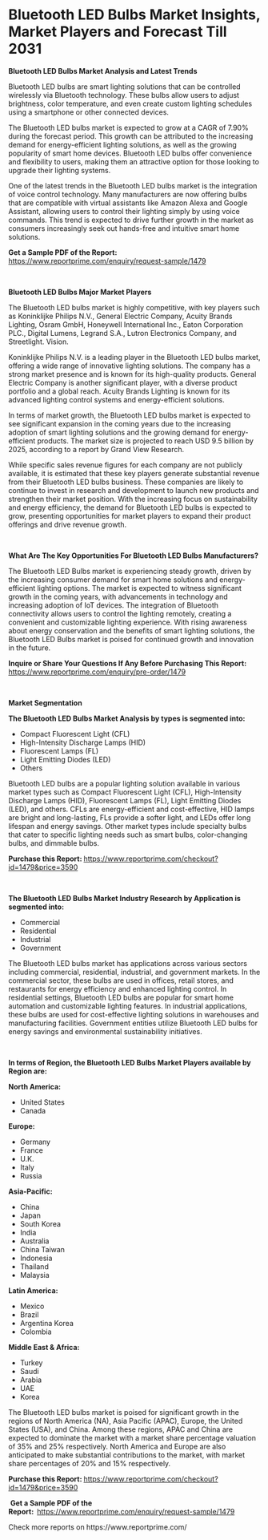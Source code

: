 <p><h1>Bluetooth LED Bulbs Market Insights, Market Players and Forecast Till 2031</h1></p><p><strong>Bluetooth LED Bulbs Market Analysis and Latest Trends</strong></p>
<p><p>Bluetooth LED bulbs are smart lighting solutions that can be controlled wirelessly via Bluetooth technology. These bulbs allow users to adjust brightness, color temperature, and even create custom lighting schedules using a smartphone or other connected devices. </p><p>The Bluetooth LED bulbs market is expected to grow at a CAGR of 7.90% during the forecast period. This growth can be attributed to the increasing demand for energy-efficient lighting solutions, as well as the growing popularity of smart home devices. Bluetooth LED bulbs offer convenience and flexibility to users, making them an attractive option for those looking to upgrade their lighting systems.</p><p>One of the latest trends in the Bluetooth LED bulbs market is the integration of voice control technology. Many manufacturers are now offering bulbs that are compatible with virtual assistants like Amazon Alexa and Google Assistant, allowing users to control their lighting simply by using voice commands. This trend is expected to drive further growth in the market as consumers increasingly seek out hands-free and intuitive smart home solutions.</p></p>
<p><strong>Get a Sample PDF of the Report:&nbsp;</strong> <a href="https://www.reportprime.com/enquiry/request-sample/1479">https://www.reportprime.com/enquiry/request-sample/1479</a></p>
<p>&nbsp;</p>
<p><strong>Bluetooth LED Bulbs Major Market Players</strong></p>
<p><p>The Bluetooth LED bulbs market is highly competitive, with key players such as Koninklijke Philips N.V., General Electric Company, Acuity Brands Lighting, Osram GmbH, Honeywell International Inc., Eaton Corporation PLC., Digital Lumens, Legrand S.A., Lutron Electronics Company, and Streetlight. Vision. </p><p>Koninklijke Philips N.V. is a leading player in the Bluetooth LED bulbs market, offering a wide range of innovative lighting solutions. The company has a strong market presence and is known for its high-quality products. General Electric Company is another significant player, with a diverse product portfolio and a global reach. Acuity Brands Lighting is known for its advanced lighting control systems and energy-efficient solutions. </p><p>In terms of market growth, the Bluetooth LED bulbs market is expected to see significant expansion in the coming years due to the increasing adoption of smart lighting solutions and the growing demand for energy-efficient products. The market size is projected to reach USD 9.5 billion by 2025, according to a report by Grand View Research. </p><p>While specific sales revenue figures for each company are not publicly available, it is estimated that these key players generate substantial revenue from their Bluetooth LED bulbs business. These companies are likely to continue to invest in research and development to launch new products and strengthen their market position. With the increasing focus on sustainability and energy efficiency, the demand for Bluetooth LED bulbs is expected to grow, presenting opportunities for market players to expand their product offerings and drive revenue growth.</p></p>
<p>&nbsp;</p>
<p><strong>What Are The Key Opportunities For Bluetooth LED Bulbs Manufacturers?</strong></p>
<p><p>The Bluetooth LED Bulbs market is experiencing steady growth, driven by the increasing consumer demand for smart home solutions and energy-efficient lighting options. The market is expected to witness significant growth in the coming years, with advancements in technology and increasing adoption of IoT devices. The integration of Bluetooth connectivity allows users to control the lighting remotely, creating a convenient and customizable lighting experience. With rising awareness about energy conservation and the benefits of smart lighting solutions, the Bluetooth LED Bulbs market is poised for continued growth and innovation in the future.</p></p>
<p><strong>Inquire or Share Your Questions If Any Before Purchasing This Report:</strong> <a href="https://www.reportprime.com/enquiry/pre-order/1479">https://www.reportprime.com/enquiry/pre-order/1479</a></p>
<p>&nbsp;</p>
<p><strong>Market Segmentation</strong></p>
<p><strong>The Bluetooth LED Bulbs Market Analysis by types is segmented into:</strong></p>
<p><ul><li>Compact Fluorescent Light (CFL)</li><li>High-Intensity Discharge Lamps (HID)</li><li>Fluorescent Lamps (FL)</li><li>Light Emitting Diodes (LED)</li><li>Others</li></ul></p>
<p><p>Bluetooth LED bulbs are a popular lighting solution available in various market types such as Compact Fluorescent Light (CFL), High-Intensity Discharge Lamps (HID), Fluorescent Lamps (FL), Light Emitting Diodes (LED), and others. CFLs are energy-efficient and cost-effective, HID lamps are bright and long-lasting, FLs provide a softer light, and LEDs offer long lifespan and energy savings. Other market types include specialty bulbs that cater to specific lighting needs such as smart bulbs, color-changing bulbs, and dimmable bulbs.</p></p>
<p><strong>Purchase this Report:&nbsp;</strong><a href="https://www.reportprime.com/checkout?id=1479&price=3590">https://www.reportprime.com/checkout?id=1479&price=3590</a></p>
<p>&nbsp;</p>
<p><strong>The Bluetooth LED Bulbs Market Industry Research by Application is segmented into:</strong></p>
<p><ul><li>Commercial</li><li>Residential</li><li>Industrial</li><li>Government</li></ul></p>
<p><p>The Bluetooth LED bulbs market has applications across various sectors including commercial, residential, industrial, and government markets. In the commercial sector, these bulbs are used in offices, retail stores, and restaurants for energy efficiency and enhanced lighting control. In residential settings, Bluetooth LED bulbs are popular for smart home automation and customizable lighting features. In industrial applications, these bulbs are used for cost-effective lighting solutions in warehouses and manufacturing facilities. Government entities utilize Bluetooth LED bulbs for energy savings and environmental sustainability initiatives.</p></p>
<p>&nbsp;</p>
<p><strong>In terms of Region, the Bluetooth LED Bulbs Market Players available by Region are:</strong></p>
<p>
    <p> <strong> North America: </strong>
        <ul>
            <li>United States</li>
            <li>Canada</li>
        </ul>
        </p> 
    <p> <strong> Europe: </strong>
        <ul>
            <li>Germany</li>
            <li>France</li>
            <li>U.K.</li>
            <li>Italy</li>
            <li>Russia</li>
        </ul>
        </p> 
    <p> <strong> Asia-Pacific: </strong>
        <ul>
            <li>China</li>
            <li>Japan</li>
            <li>South Korea</li>
            <li>India</li>
            <li>Australia</li>
            <li>China Taiwan</li>
            <li>Indonesia</li>
            <li>Thailand</li>
            <li>Malaysia</li>
        </ul>
        </p> 
    <p> <strong> Latin America: </strong>
        <ul>
            <li>Mexico</li>
            <li>Brazil</li>
            <li>Argentina Korea</li>
            <li>Colombia</li>
        </ul>
        </p> 
    <p> <strong> Middle East & Africa: </strong>
        <ul>
            <li>Turkey</li>
            <li>Saudi</li>
            <li>Arabia</li>
            <li>UAE</li>
            <li>Korea</li>
        </ul>
    </p>
    </p>
<p><p>The Bluetooth LED bulbs market is poised for significant growth in the regions of North America (NA), Asia Pacific (APAC), Europe, the United States (USA), and China. Among these regions, APAC and China are expected to dominate the market with a market share percentage valuation of 35% and 25% respectively. North America and Europe are also anticipated to make substantial contributions to the market, with market share percentages of 20% and 15% respectively.</p></p>
<p><strong>Purchase this Report: </strong><a href="https://www.reportprime.com/checkout?id=1479&price=3590">https://www.reportprime.com/checkout?id=1479&price=3590</a></p>
<p>&nbsp;<strong>Get a Sample PDF of the Report:&nbsp;&nbsp;</strong><a href="https://www.reportprime.com/enquiry/request-sample/1479">https://www.reportprime.com/enquiry/request-sample/1479</a></p>
<p><strong></strong></p>
<p>Check more reports on https://www.reportprime.com/</p>